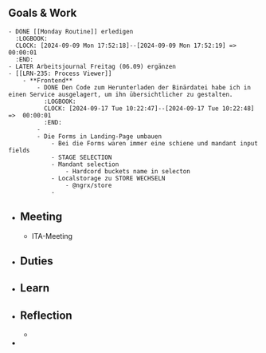 ## Goals & Work
	- DONE [[Monday Routine]] erledigen
	  :LOGBOOK:
	  CLOCK: [2024-09-09 Mon 17:52:18]--[2024-09-09 Mon 17:52:19] =>  00:00:01
	  :END:
	- LATER Arbeitsjournal Freitag (06.09) ergänzen
	- [[LRN-235: Process Viewer]]
		- **Frontend**
			- DONE Den Code zum Herunterladen der Binärdatei habe ich in einen Service ausgelagert, um ihn übersichtlicher zu gestalten.
			  :LOGBOOK:
			  CLOCK: [2024-09-17 Tue 10:22:47]--[2024-09-17 Tue 10:22:48] =>  00:00:01
			  :END:
			-
			- Die Forms in Landing-Page umbauen
				- Bei die Forms waren immer eine schiene und mandant input fields
				- STAGE SELECTION
				- Mandant selection
					- Hardcord buckets name in selecton
				- Localstorage zu STORE WECHSELN
					- @ngrx/store
				-
- ## Meeting
	- ITA-Meeting
- ## Duties
- ## Learn
- ## Reflection
	-
-